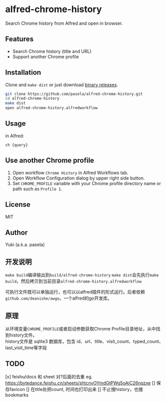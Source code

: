 # alfred-chrome-history

Search Chrome history from Alfred and open in browser.

## Features

- Search Chrome history (title and URL)
- Support another Chrome profile

## Installation

Clone and `make dist` or just download [binary releases](https://github.com/pasela/alfred-chrome-history/releases).

```sh
git clone https://github.com/pasela/alfred-chrome-history.git
cd alfred-chrome-history
make dist
open alfred-chrome-history.alfredworkflow
```

## Usage

in Alfred:

```
ch {query}
```

## Use another Chrome profile

1. Open workflow `Chrome History` in Alfred Workflows tab.
2. Open Workflow Configuration dialog by upper right side button.
3. Set `CHROME_PROFILE` variable with your Chrome profile directory name or path such as `Profile 1`.

## License

MIT

## Author

Yuki (a.k.a. pasela)

## 开发说明
`make build`编译输出到`build/alfred-chrome-history`
`make dist`会先执行`make build`，然后拷贝到当前目录`alfred-chrome-history.alfredworkflow`

可执行文件既可以单独运行，也可以以alfred插件的形式运行。后者依赖 `github.com/deanishe/awgo`，一个alfred的go开发库。

## 原理
从环境变量`CHROME_PROFILE`或者启动参数获取Chrome Profile目录地址，从中找到history文件。  
history文件是 sqlite3 数据库，包含 id、url、title、visit_count、typed_count、last_visit_time等字段


## TODO
[x] feishu/docs 和 sheet 对?后面的去重
    eg. https://bytedance.feishu.cn/sheets/shtcnvOYmdGtPWg5oAiC26nqzxe
[] 保存favicon
[] 在title处把count, 时间也打印出来
[] 不止搜history，也搜bookmarks


